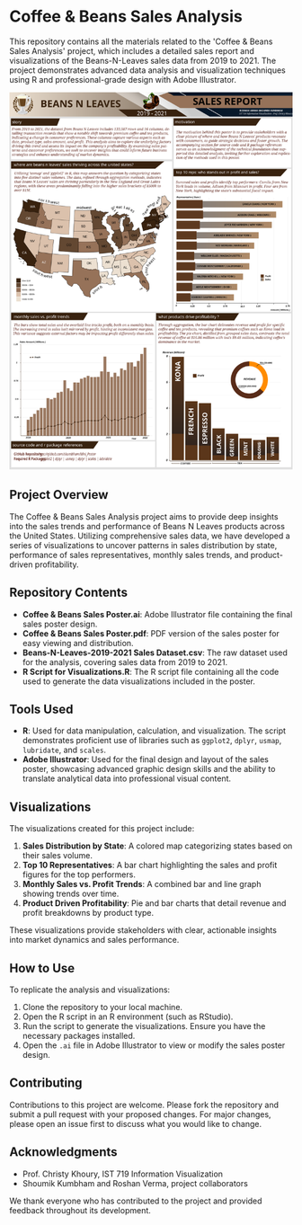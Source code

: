 # Coffee & Beans Sales Analysis

This repository contains all the materials related to the 'Coffee & Beans Sales Analysis' project, which includes a detailed sales report and visualizations of the Beans-N-Leaves sales data from 2019 to 2021. The project demonstrates advanced data analysis and visualization techniques using R and professional-grade design with Adobe Illustrator.

![Coffee & Beans Sales Poster](https://github.com/skumbham/Coffee-Beans-Sales-Poster/blob/main/Readme%20Poster.svg?raw=true)

## Project Overview

The Coffee & Beans Sales Analysis project aims to provide deep insights into the sales trends and performance of Beans N Leaves products across the United States. Utilizing comprehensive sales data, we have developed a series of visualizations to uncover patterns in sales distribution by state, performance of sales representatives, monthly sales trends, and product-driven profitability.

## Repository Contents

- **Coffee & Beans Sales Poster.ai**: Adobe Illustrator file containing the final sales poster design.
- **Coffee & Beans Sales Poster.pdf**: PDF version of the sales poster for easy viewing and distribution.
- **Beans-N-Leaves-2019-2021 Sales Dataset.csv**: The raw dataset used for the analysis, covering sales data from 2019 to 2021.
- **R Script for Visualizations.R**: The R script file containing all the code used to generate the data visualizations included in the poster.

## Tools Used

- **R**: Used for data manipulation, calculation, and visualization. The script demonstrates proficient use of libraries such as `ggplot2`, `dplyr`, `usmap`, `lubridate`, and `scales`.
- **Adobe Illustrator**: Used for the final design and layout of the sales poster, showcasing advanced graphic design skills and the ability to translate analytical data into professional visual content.

## Visualizations

The visualizations created for this project include:
1. **Sales Distribution by State**: A colored map categorizing states based on their sales volume.
2. **Top 10 Representatives**: A bar chart highlighting the sales and profit figures for the top performers.
3. **Monthly Sales vs. Profit Trends**: A combined bar and line graph showing trends over time.
4. **Product Driven Profitability**: Pie and bar charts that detail revenue and profit breakdowns by product type.

These visualizations provide stakeholders with clear, actionable insights into market dynamics and sales performance.

## How to Use

To replicate the analysis and visualizations:
1. Clone the repository to your local machine.
2. Open the R script in an R environment (such as RStudio).
3. Run the script to generate the visualizations. Ensure you have the necessary packages installed.
4. Open the `.ai` file in Adobe Illustrator to view or modify the sales poster design.

## Contributing

Contributions to this project are welcome. Please fork the repository and submit a pull request with your proposed changes. For major changes, please open an issue first to discuss what you would like to change.

## Acknowledgments

- Prof. Christy Khoury, IST 719 Information Visualization
- Shoumik Kumbham and Roshan Verma, project collaborators

We thank everyone who has contributed to the project and provided feedback throughout its development.
